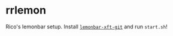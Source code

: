 # rrlemon

Rico's lemonbar setup. Install [`lemonbar-xft-git`](https://aur.archlinux.org/packages/lemonbar-xft-git/) and run `start.sh`!
